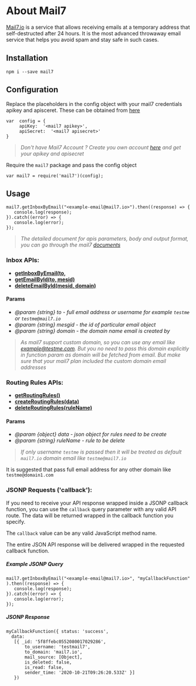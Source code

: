 # About Mail7
[​Mail7.io](https://www.mail7.io/) is a service that allows receiving emails at a temporary address that self-destructed after 24 hours. It is the most advanced throwaway email service that helps you avoid spam and stay safe in such cases.

## Installation
````
npm i --save mail7
````
## Configuration
Replace the placeholders in the config object with your mail7 credentials apikey and apisceret. These can be obtained from [here](https://console.mail7.io/admin/inbox/private)
````
var  config = {
     apiKey:  '<mail7 apikey>',
     apiSecret:  '<mail7 apisecret>'
}
````

> *Don't have Mail7 Account ? Create you own account [here](https://mail7.io) and get your apikey and apisecret*

Require the `mail7` package and pass the config object
```
var mail7 = require('mail7')(config);
```
## Usage
````
mail7.getInboxByEmail("<example-email@mail7.io>").then((response) => {
   console.log(response);
}).catch((error) => {
   console.log(error);
});
````

> *The detailed document for apis parameters, body and output format, you can go through the mail7 [documents](https://docs.mail7.io/overview)*

### Inbox APIs:

 - **[getInboxByEmail(to,](https://docs.mail7.io/mail-apis/get-email)**
 - **[getEmailById(to, mesid)](https://docs.mail7.io/mail-apis/get-single-email)**
 - **[deleteEmailById(mesid, domain)](https://docs.mail7.io/mail-apis/delete-email)**

 #### Params
- *@param {string} to - full email address or username for example `testme` or `testme@mail7.io`*
- *@param {string} mesgid - the id of particular email object*
- *@param {string} domain - the domain name email is created by*

 > *As mail7 support custom domain, so you can use any email like example@testme.com. But you no need to pass this domain explicitly in function param as domain will be fetched from email. But make sure that your mail7 plan included the custom domain email addresses*
 
### Routing Rules APIs:

- **[getRoutingRules()](https://docs.mail7.io/routing-rules/get-rules)**
- **[createRoutingRules(data)](https://docs.mail7.io/routing-rules/create-update-rule)**
- **[deleteRoutingRules(ruleName)](https://docs.mail7.io/routing-rules/delete-rule)**

#### Params
- *@param {object} data - json object for rules need to be create*
- *@param {string} ruleName - rule to be delete*

> *If only username `testme` is passed then it will be treated as default `mail7.io` domain email like `testme@mail7.io`*

It is suggested that pass full email address for any other domain like `testme@domain1.com`

### JSONP Requests ('callback'):
If you need to receive your API response wrapped inside a JSONP callback function, you can use the  `callback`  query parameter with any valid API route. The data will be returned wrapped in the callback function you specify.

The  `callback`  value can be any valid JavaScript method name.

The entire JSON API response will be delivered wrapped in the requested callback function.

##### Example JSONP Query

````
mail7.getInboxByEmail("<example-email@mail7.io>", "myCallbackFunction" ).then((response) => {
   console.log(response);
}).catch((error) => {
   console.log(error);
});
````
##### **JSONP Response**
````
myCallbackFunction({ status: 'success',
  data:
   [{ _id: '5f8ffebc0552080017029286',
       to_username: 'testmail7',
       to_domain: 'mail7.io',
       mail_source: [Object],
       is_deleted: false,
       is_read: false,
       sender_time: '2020-10-21T09:26:20.533Z' }] 
   })
````